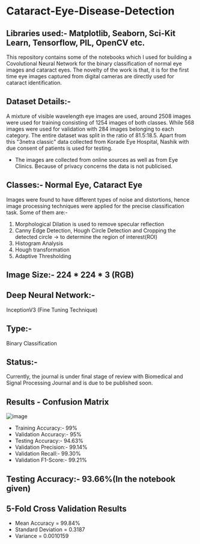 # Cataract-Eye-Disease-Detection

## Libraries used:- Matplotlib, Seaborn, Sci-Kit Learn, Tensorflow, PIL, OpenCV etc.

This repository contains some of the notebooks which I used for building a Covolutional Neural Network for the binary classification of normal eye images and cataract eyes. The novelty of the work is that, it is for the first time eye images captured from digital cameras are directly used for cataract identification. 

## Dataset Details:- 
A mixture of visible wavelength eye images are used, around 2508 images were used for training consisting of 1254 images of both classes. While 568 images were used for validation with 284 images belonging to each category. The entire dataset was split in the ratio of 81.5:18.5. Apart from this "3netra classic" data collected from Korade Eye Hospital, Nashik with due consent of patients is used for testing.
* The images are collected from online sources as well as from Eye Clinics. Because of privacy concerns the data is not publicised.

## Classes:- Normal Eye, Cataract Eye

Images were found to have different types of noise and distortions, hence image processing techniques were applied for the precise classification task.
Some of them are:-
1) Morphological Dilation is used to remove specular reflection
2) Canny Edge Detection, Hough Circle Detection and Cropping the detected circle -> to determine the region of interest(ROI)
3) Histogram Analysis 
4) Hough transformation
5) Adaptive Thresholding

## Image Size:- 224 * 224 * 3 (RGB)

## Deep Neural Network:- 
InceptionV3 (Fine Tuning Technique)

## Type:- 
Binary Classification

## Status:- 
Currently, the journal is under final stage of review with Biomedical and Signal Processing Journal and is due to be published soon.

## Results - Confusion Matrix
![image](https://user-images.githubusercontent.com/106440078/199012781-4c64c4d9-e1d7-415c-b75d-234d37f8d314.png)

* Training Accuracy:- 99% 
* Validation Accuracy:- 95%
* Testing Accuracy:- 94.63%
* Validation Precision:- 99.14% 
* Validation Recall:- 99.30%
* Validation F1-Score:- 99.21%

## Testing Accuracy:- 93.66%(In the notebook given) 

## 5-Fold Cross Validation Results
* Mean Accuracy = 99.84%
* Standard Deviation = 0.3187
* Variance = 0.0010159
